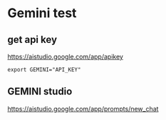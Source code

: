 # Gemini test

## get api key

https://aistudio.google.com/app/apikey

```
export GEMINI="API_KEY"

```

## GEMINI studio

https://aistudio.google.com/app/prompts/new_chat

